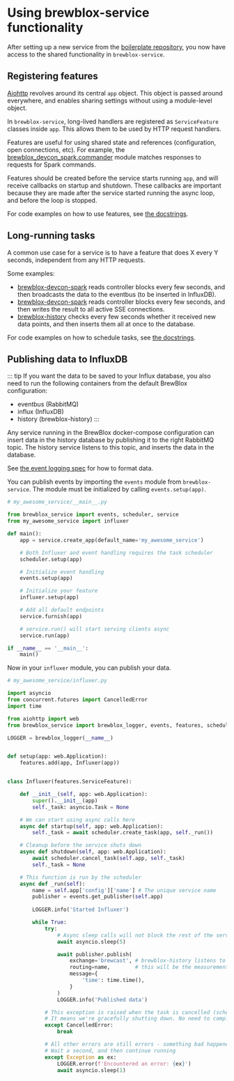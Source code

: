 # Using brewblox-service functionality

After setting up a new service from the [boilerplate repository](https://github.com/brewblox/brewblox-boilerplate), you now have access to the shared functionality in `brewblox-service`.

## Registering features

[Aiohttp](https://aiohttp.readthedocs.io/en/stable/) revolves around its central `app` object. This object is passed around everywhere, and enables sharing settings without using a module-level object.

In `brewblox-service`, long-lived handlers are registered as `ServiceFeature` classes inside `app`. This allows them to be used by HTTP request handlers.

Features are useful for using shared state and references (configuration, open connections, etc). For example, the [brewblox_devcon_spark.commander](https://github.com/BrewBlox/brewblox-devcon-spark/blob/develop/brewblox_devcon_spark/commander.py) module matches responses to requests for Spark commands.

Features should be created before the service starts running `app`, and will receive callbacks on startup and shutdown. These callbacks are important because they are made after the service started running the async loop, and before the loop is stopped.

For code examples on how to use features, see [the docstrings](https://github.com/BrewBlox/brewblox-service/blob/develop/brewblox_service/features.py).


## Long-running tasks

A common use case for a service is to have a feature that does X every Y seconds, independent from any HTTP requests.

Some examples:
- [brewblox-devcon-spark](https://github.com/BrewBlox/brewblox-devcon-spark/blob/develop/brewblox_devcon_spark/broadcaster.py) reads controller blocks every few seconds, and then broadcasts the data to the eventbus (to be inserted in InfluxDB).
- [brewblox-devcon-spark](https://github.com/BrewBlox/brewblox-devcon-spark/blob/develop/brewblox_devcon_spark/api/sse_api.py) reads controller blocks every few seconds, and then writes the result to all active SSE connections.
- [brewblox-history](https://github.com/BrewBlox/brewblox-history/blob/develop/brewblox_history/influx.py) checks every few seconds whether it received new data points, and then inserts them all at once to the database.

For code examples on how to schedule tasks, see [the docstrings](https://github.com/BrewBlox/brewblox-service/blob/develop/brewblox_service/scheduler.py).

## Publishing data to InfluxDB

::: tip
If you want the data to be saved to your Influx database, you also need to run the following containers from the default BrewBlox configuration:
- eventbus (RabbitMQ)
- influx (InfluxDB)
- history (brewblox-history)
:::

Any service running in the BrewBlox docker-compose configuration can insert data in the history database by publishing it to the right RabbitMQ topic.
The history service listens to this topic, and inserts the data in the database.

See [the event logging spec](../reference/event_logging) for how to format data.

You can publish events by importing the `events` module from `brewblox-service`.
The module must be initialized by calling `events.setup(app)`.

``` python
# my_awesome_service/__main__.py

from brewblox_service import events, scheduler, service
from my_awesome_service import influxer

def main():
    app = service.create_app(default_name='my_awesome_service')

    # Both Influxer and event handling requires the task scheduler
    scheduler.setup(app)

    # Initialize event handling
    events.setup(app)

    # Initialize your feature
    influxer.setup(app)

    # Add all default endpoints
    service.furnish(app)

    # service.run() will start serving clients async
    service.run(app)

if __name__ == '__main__':
    main()
```

Now in your `influxer` module, you can publish your data.

```python
# my_awesome_service/influxer.py

import asyncio
from concurrent.futures import CancelledError
import time

from aiohttp import web
from brewblox_service import brewblox_logger, events, features, scheduler

LOGGER = brewblox_logger(__name__)


def setup(app: web.Application):
    features.add(app, Influxer(app))


class Influxer(features.ServiceFeature):

    def __init__(self, app: web.Application):
        super().__init__(app)
        self._task: asyncio.Task = None

    # We can start using async calls here
    async def startup(self, app: web.Application):
        self._task = await scheduler.create_task(app, self._run())

    # Cleanup before the service shuts down
    async def shutdown(self, app: web.Application):
        await scheduler.cancel_task(self.app, self._task)
        self._task = None

    # This function is run by the scheduler
    async def _run(self):
        name = self.app['config']['name'] # The unique service name
        publisher = events.get_publisher(self.app)
        
        LOGGER.info('Started Influxer')

        while True:
            try:
                # Async sleep calls will not block the rest of the service
                await asyncio.sleep(5)

                await publisher.publish(
                    exchange='brewcast', # brewblox-history listens to this exchange
                    routing=name,        # this will be the measurement name in influx
                    message={
                        'time': time.time(),
                    }
                )
                LOGGER.info('Published data')

            # This exception is raised when the task is cancelled (scheduler.cancel_task())
            # It means we're gracefully shutting down. No need to complain or log errors.
            except CancelledError:
                break

            # All other errors are still errors - something bad happened
            # Wait a second, and then continue running
            except Exception as ex:
                LOGGER.error(f'Encountered an error: {ex}')
                await asyncio.sleep(1)
```
